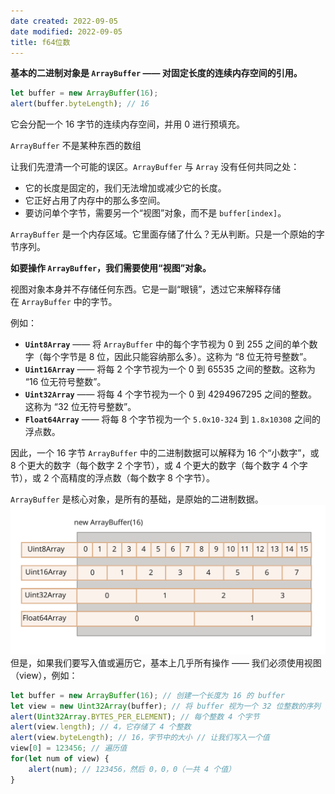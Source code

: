 ```yaml
---
date created: 2022-09-05
date modified: 2022-09-05
title: f64位数
---
```

**基本的二进制对象是 `ArrayBuffer` —— 对固定长度的连续内存空间的引用。**

```js
let buffer = new ArrayBuffer(16); 
alert(buffer.byteLength); // 16
```

它会分配一个 16 字节的连续内存空间，并用 0 进行预填充。

`ArrayBuffer` 不是某种东西的数组

让我们先澄清一个可能的误区。`ArrayBuffer` 与 `Array` 没有任何共同之处：

-   它的长度是固定的，我们无法增加或减少它的长度。
-   它正好占用了内存中的那么多空间。
-   要访问单个字节，需要另一个“视图”对象，而不是 `buffer[index]`。

`ArrayBuffer` 是一个内存区域。它里面存储了什么？无从判断。只是一个原始的字节序列。

**如要操作 `ArrayBuffer`，我们需要使用“视图”对象。**

视图对象本身并不存储任何东西。它是一副“眼镜”，透过它来解释存储在 `ArrayBuffer` 中的字节。

例如：

-   **`Uint8Array`** —— 将 `ArrayBuffer` 中的每个字节视为 0 到 255 之间的单个数字（每个字节是 8 位，因此只能容纳那么多）。这称为 “8 位无符号整数”。
-   **`Uint16Array`** —— 将每 2 个字节视为一个 0 到 65535 之间的整数。这称为 “16 位无符号整数”。
-   **`Uint32Array`** —— 将每 4 个字节视为一个 0 到 4294967295 之间的整数。这称为 “32 位无符号整数”。
-   **`Float64Array`** —— 将每 8 个字节视为一个 `5.0x10-324` 到 `1.8x10308` 之间的浮点数。

因此，一个 16 字节 `ArrayBuffer` 中的二进制数据可以解释为 16 个“小数字”，或 8 个更大的数字（每个数字 2 个字节），或 4 个更大的数字（每个数字 4 个字节），或 2 个高精度的浮点数（每个数字 8 个字节）。


`ArrayBuffer` 是核心对象，是所有的基础，是原始的二进制数据。
![](https://raw.githubusercontent.com/Chastrlove/picgo/main/contacts-book-2-fill.svg)
但是，如果我们要写入值或遍历它，基本上几乎所有操作 —— 我们必须使用视图（view），例如：
```js
let buffer = new ArrayBuffer(16); // 创建一个长度为 16 的 buffer
let view = new Uint32Array(buffer); // 将 buffer 视为一个 32 位整数的序列
alert(Uint32Array.BYTES_PER_ELEMENT); // 每个整数 4 个字节
alert(view.length); // 4，它存储了 4 个整数 
alert(view.byteLength); // 16，字节中的大小 // 让我们写入一个值 
view[0] = 123456; // 遍历值 
for(let num of view) { 
	alert(num); // 123456，然后 0，0，0（一共 4 个值） 
}
```